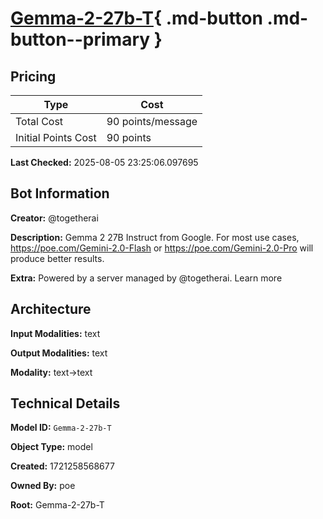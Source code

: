 # [Gemma-2-27b-T](https://poe.com/Gemma-2-27b-T){ .md-button .md-button--primary }

## Pricing

| Type | Cost |
|------|------|
| Total Cost | 90 points/message |
| Initial Points Cost | 90 points |

**Last Checked:** 2025-08-05 23:25:06.097695


## Bot Information

**Creator:** @togetherai

**Description:** Gemma 2 27B Instruct from Google. For most use cases, https://poe.com/Gemini-2.0-Flash or https://poe.com/Gemini-2.0-Pro will produce better results.

**Extra:** Powered by a server managed by @togetherai. Learn more


## Architecture

**Input Modalities:** text

**Output Modalities:** text

**Modality:** text->text


## Technical Details

**Model ID:** `Gemma-2-27b-T`

**Object Type:** model

**Created:** 1721258568677

**Owned By:** poe

**Root:** Gemma-2-27b-T
